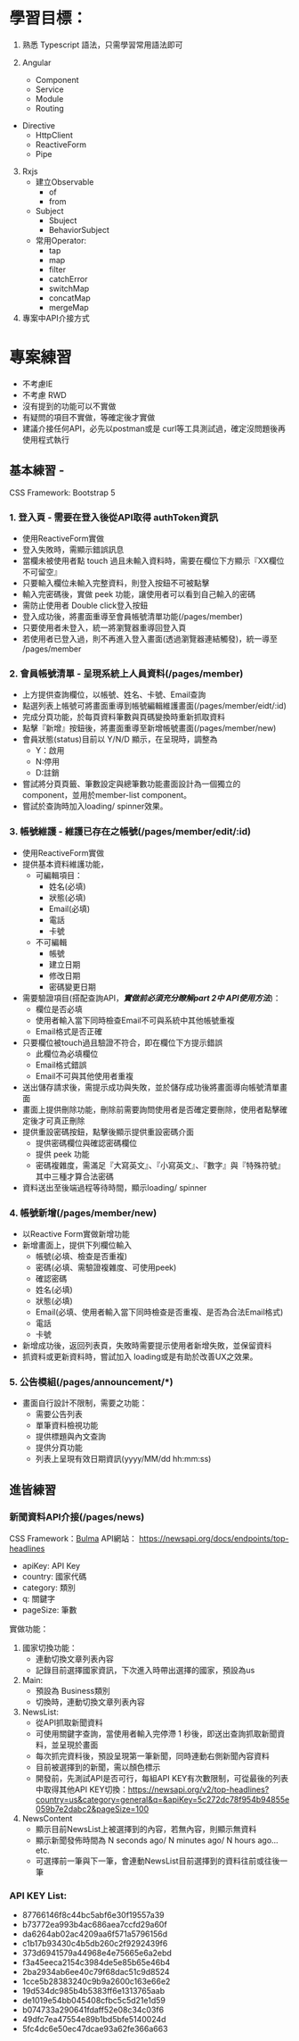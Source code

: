 
# 學習目標：
1. 熟悉 Typescript 語法，只需學習常用語法即可

2. Angular
	* Component
	* Service
	* Module
	* Routing
  * Directive
	* HttpClient
	* ReactiveForm
	* Pipe

3. Rxjs
	* 建立Observable
	    * of
	    * from
    * Subject
        * Sbuject
        * BehaviorSubject
	* 常用Operator: 
		* tap
		* map
		* filter
		* catchError
		* switchMap
		* concatMap
		* mergeMap
4. 專案中API介接方式

# 專案練習
* 不考慮IE
* 不考慮 RWD
* 沒有提到的功能可以不實做
* 有疑問的項目不實做，等確定後才實做
* 建議介接任何API，必先以postman或是 curl等工具測試過，確定沒問題後再使用程式執行

## 基本練習 -
CSS Framework: Bootstrap 5
### 1. 登入頁 - 需要在登入後從API取得 authToken資訊
* 使用ReactiveForm實做 
* 登入失敗時，需顯示錯誤訊息
* 當欄未被使用者點 touch 過且未輸入資料時，需要在欄位下方顯示『XX欄位不可留空』
* 只要輸入欄位未輸入完整資料，則登入按鈕不可被點擊
* 輸入完密碼後，實做 peek 功能，讓使用者可以看到自己輸入的密碼
* 需防止使用者 Double click登入按鈕
* 登入成功後，將畫面重導至會員帳號清單功能(/pages/member)
* 只要使用者未登入，統一將瀏覽器重導回登入頁
* 若使用者已登入過，則不再進入登入畫面(透過瀏覽器連結觸發)，統一導至 /pages/member

### 2. 會員帳號清單 - 呈現系統上人員資料(/pages/member)
* 上方提供查詢欄位，以帳號、姓名、卡號、Email查詢
* 點選列表上帳號可將畫面重導到帳號編輯維護畫面(/pages/member/eidt/:id)
* 完成分頁功能，於每頁資料筆數與頁碼變換時重新抓取資料
* 點擊『新增』按鈕後，將畫面重導至新增帳號畫面(/pages/member/new)
* 會員狀態(status)目前以 Y/N/D 顯示，在呈現時，調整為
    - Y：啟用
    - N:停用
    - D:註銷
* 嘗試將分頁頁籤、筆數設定與總筆數功能畫面設計為一個獨立的component，並用於member-list component。
* 嘗試於查詢時加入loading/ spinner效果。

### 3. 帳號維護 - 維護已存在之帳號(/pages/member/edit/:id)
* 使用ReactiveForm實做
* 提供基本資料維護功能，
    * 可編輯項目：
        * 姓名(必填)
        * 狀態(必填)
        * Email(必填)
        * 電話
        * 卡號
    * 不可編輯
        * 帳號
        * 建立日期
        * 修改日期
        * 密碼變更日期
* 需要驗證項目(搭配查詢API，***實做前必須充分瞭解part 2中 API使用方法***)：
    * 欄位是否必填
    * 使用者輸入當下同時檢查Email不可與系統中其他帳號重複
    * Email格式是否正確
* 只要欄位被touch過且驗證不符合，即在欄位下方提示錯誤
    * 此欄位為必填欄位
    * Email格式錯誤
    * Email不可與其他使用者重複
* 送出儲存請求後，需提示成功與失敗，並於儲存成功後將畫面導向帳號清單畫面
* 畫面上提供刪除功能，刪除前需要詢問使用者是否確定要刪除，使用者點擊確定後才可真正刪除
* 提供重設密碼按鈕，點擊後顯示提供重設密碼介面
    * 提供密碼欄位與確認密碼欄位
    * 提供 peek 功能
    * 密碼複雜度，需滿足『大寫英文』、『小寫英文』、『數字』與『特殊符號』其中三種才算合法密碼
* 資料送出至後端過程等待時間，顯示loading/ spinner


### 4. 帳號新增(/pages/member/new)
* 以Reactive Form實做新增功能
* 新增畫面上，提供下列欄位輸入
    * 帳號(必填、檢查是否重複)
    * 密碼(必填、需驗證複雜度、可使用peek)
    * 確認密碼
    * 姓名(必填)
    * 狀態(必填)
    * Email(必填、使用者輸入當下同時檢查是否重複、是否為合法Email格式)
    * 電話
    * 卡號
* 新增成功後，返回列表頁，失敗時需要提示使用者新增失敗，並保留資料
* 抓資料或更新資料時，嘗試加入 loading或是有助於改善UX之效果。


### 5. 公告模組(/pages/announcement/*)
* 畫面自行設計不限制，需要之功能：
    * 需要公告列表
    * 單筆資料檢視功能
    * 提供標題與內文查詢
    * 提供分頁功能
    * 列表上呈現有效日期資訊(yyyy/MM/dd hh:mm:ss)

## 進皆練習
### 新聞資料API介接(/pages/news)
CSS Framework：[Bulma](https://bulma.io/)
API網站： https://newsapi.org/docs/endpoints/top-headlines
* apiKey: API Key
* country: 國家代碼
* category: 類別
* q: 關鍵字
* pageSize: 筆數

實做功能：
1. 國家切換功能：
    * 連動切換文章列表內容
    * 記錄目前選擇國家資訊，下次進入時帶出選擇的國家，預設為us
2. Main: 
    * 預設為 Business類別
    * 切換時，連動切換文章列表內容
3. NewsList:
    * 從API抓取新聞資料
    * 可使用關鍵字查詢，當使用者輸入完停滯 1 秒後，即送出查詢抓取新聞資料，並呈現於畫面
    * 每次抓完資料後，預設呈現第一筆新聞，同時連動右側新聞內容資料
    * 目前被選擇到的新聞，需以顏色標示
    * 開發前，先測試API是否可行，每組API KEY有次數限制，可從最後的列表中取得其他API KEY切換：https://newsapi.org/v2/top-headlines?country=us&category=general&q=&apiKey=5c272dc78f954b94855e059b7e2dabc2&pageSize=100
4.  NewsContent
    * 顯示目前NewsList上被選擇到的內容，若無內容，則顯示無資料
    * 顯示新聞發佈時間為 N seconds ago/ N minutes ago/ N hours ago... etc.
    * 可選擇前一筆與下一筆，會連動NewsList目前選擇到的資料往前或往後一筆


### API KEY List:
* 87766146f8c44bc5abf6e30f19557a39
* b73772ea993b4ac686aea7ccfd29a60f
* da6264ab02ac4209aa6f571a5796156d
* c1b17b93430c4b5db260c2f9292439f6
* 373d6941579a44968e4e75665e6a2ebd
* f3a45eeca2154c3984de5e85b65e46b4
* 2ba2934ab6ee40c79f68dac51c9d8524
* 1cce5b28383240c9b9a2600c163e66e2
* 19d534dc985b4b5383ff6e1313765aab
* de1019e54bb045408cfbc5c5d21e1d59
* b074733a290641fdaff52e08c34c03f6
* 49dfc7ea47554e89b1bd5bfe5140024d
* 5fc4dc6e50ec47dcae93a62fe366a663

